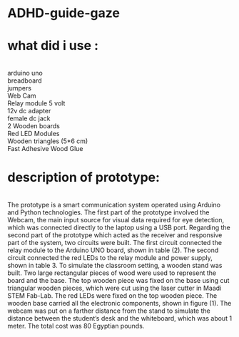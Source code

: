 # ADHD-guide-gaze
# <b>what did i use : </b>
<br>arduino uno
<br>breadboard
<br>jumpers
<br>Web Cam
<br>Relay module 5 volt
<br>12v dc adapter
<br>female dc jack
<br>2 Wooden boards
<br>Red LED Modules
<br>Wooden triangles (5*6 cm)
<br>Fast Adhesive Wood Glue
# <b>description of prototype: </b>

<br>The prototype is a smart communication system operated using Arduino and Python technologies. The first part of the prototype involved the Webcam, the main input source for visual data required for eye detection, which was connected directly to the laptop using a USB port. Regarding the second part of the prototype which acted as the receiver and responsive part of the system, two circuits were built. The first circuit connected the relay module to the Arduino UNO board, shown in table (2). 
The second circuit connected the red LEDs to the relay module and power supply, shown in table 3. To simulate the classroom setting, a wooden stand was built. Two large rectangular pieces of wood were used to represent the board and the base. The top wooden piece was fixed on the base using cut triangular wooden pieces, which were cut using the laser cutter in Maadi STEM Fab-Lab. The red LEDs were fixed on the top wooden piece. The wooden base carried all the electronic components, shown in figure (1). The webcam was put on a farther distance from the stand to simulate the distance between the student’s desk and the whiteboard, which was about 1 meter. The total cost was 80 Egyptian pounds.

